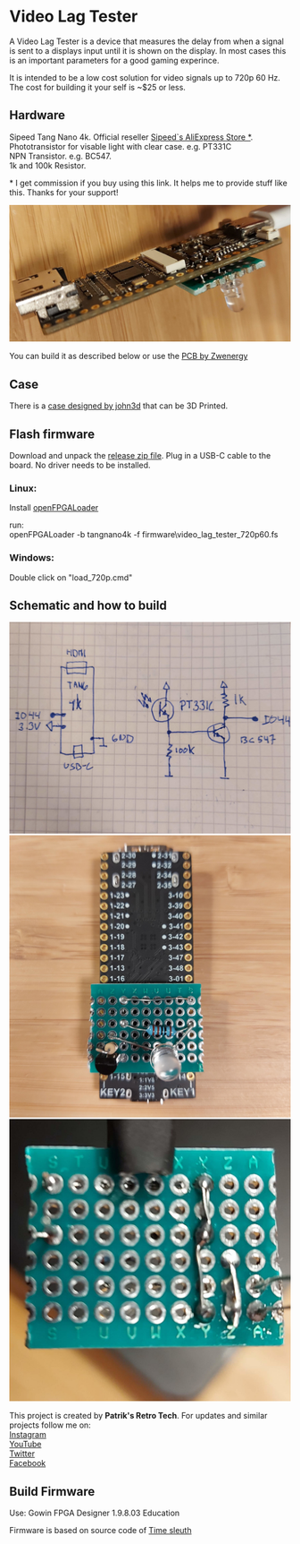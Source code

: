 # Video Lag Tester

A Video Lag Tester is a device that measures the delay from when a signal is sent to a displays input until it is shown on the display. In most cases this is an important parameters for a good gaming experince.

It is intended to be a low cost solution for video signals up to 720p 60 Hz. The cost for building it your self is ~$25 or less.


## Hardware
Sipeed Tang Nano 4k. Official reseller [Sipeed`s AliExpress Store *](https://s.click.aliexpress.com/e/_AlbHdD ).\
Phototransistor for visable light with clear case. e.g. PT331C\
NPN Transistor. e.g. BC547.\
1k and 100k Resistor.

\* I get commission if you buy using this link. It helps me to provide stuff like this. Thanks for your support!

![](images/device.jpg)

You can build it as described below or use the [PCB by Zwenergy](https://github.com/zwenergy/Tang-Nano-4k-Video-Lag-Tester-Mini-Shield)

## Case
There is a [case designed by john3d](https://www.printables.com/model/395088-case-for-video-lag-tester-mini-shield-by-zwenergy) that can be 3D Printed.

## Flash firmware
Download and unpack the [release zip file](https://github.com/pthalin/video_lag_tester/releases/latest/). Plug in a USB-C cable to the board. No driver needs to be installed.

### Linux:
Install [openFPGALoader](https://github.com/trabucayre/openFPGALoader)

run:\
openFPGALoader -b tangnano4k -f firmware\\video_lag_tester_720p60.fs

### Windows:
Double click on "load_720p.cmd"


## Schematic and how to build
![](images/schematics.jpg)
![](images/pcb_front.jpg)\
![](images/pcb_back.jpg)

This project is created by **Patrik's Retro Tech**. For updates and similar projects follow me on:\
[Instagram](https://www.instagram.com/patriksretrotech/)\
[YouTube](https://www.youtube.com/channel/UCaFWrgS4kNwspYCvaff0Wjg)\
[Twitter](https://twitter.com/patriksretrotec/)\
[Facebook](https://facebook.com/patriksretrotech)

## Build Firmware
Use: Gowin FPGA Designer 1.9.8.03 Education

Firmware is based on source code of [Time sleuth](https://github.com/chriz2600/time-sleuth)

